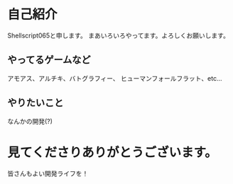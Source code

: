 # 自己紹介
Shellscript065と申します。
まあいろいろやってます。よろしくお願いします。
## やってるゲームなど
アモアス、アルチキ、バトグラフィー、
ヒューマンフォールフラット、etc...
## やりたいこと
なんかの開発(?)
# 見てくださりありがとうございます。
皆さんもよい開発ライフを！
<!--
**shellscript065/shellscript065** is a ✨ _special_ ✨ repository because its `README.md` (this file) appears on your GitHub profile.

Here are some ideas to get you started:

- 🔭 I’m currently working on ...
- 🌱 I’m currently learning ...
- 👯 I’m looking to collaborate on ...
- 🤔 I’m looking for help with ...
- 💬 Ask me about ...
- 📫 How to reach me: ...
- 😄 Pronouns: ...
- ⚡ Fun fact: ...
-->
